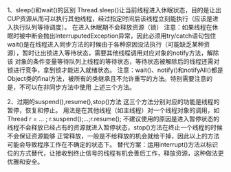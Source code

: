 1、sleep()和wait()的区别
Thread.sleep()让当前线程进入休眠状态，目的是让出CUP资源从而可以执行其他线程，经过指定时间后该线程立刻能执行（应该是进入执行队列等待调度）。
在进入休眠期不会释放资源（锁）
注意：如果线程在休眠时被中断会抛出InterruputedException异常，因此必须用try/catch语句包住
wait()是在线程进入同步方法的时候由于各种原因没法执行（可能缺乏某种资源），暂时让出锁进入等待状态，需要其他线程调用对应对象的notify方法，解除该
对象的条件变量等待队列上线程的等待状态，等待状态被解除后的线程还需对锁进行竞争，拿到锁才能进入就绪状态。
注意：wait()、notify()和notifyAll()都是Object类的final方法，被所有的类继承且不允许重写的方法。特别需要注意的是，不可以在非同步方法中使用
上述三个方法。

2、过期的suspend(),resume(),stop()方法
这三个方法分别对应的功能是线程的暂停，恢复和停止。
用法是在其他线程（如主线程）对一个线程对象的调用，如 Thread r = ... ;  r.suspend();...;r.resume();
不建议使用的原因是进入暂停状态的线程不会释放已经占有的资源就进入暂停状态，stop()方法在终止一个线程的时候不会保证资源能够
正常释放，一般是不给释放的机会就给干掉，因此以上的方法可能会导致程序工作在不确定的状态下。
替代方案：运用interrupt()方法以标识位的方式替代，让接收到终止信号的线程有机会善后工作，释放资源，这种做法更优雅和安全。
